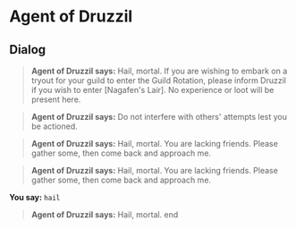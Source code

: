# Agent of Druzzil


## Dialog




>**Agent of Druzzil says:** Hail, mortal. If you are wishing to embark on a tryout for your guild to enter the Guild Rotation, please inform Druzzil if you wish to enter [Nagafen's Lair]. No experience or loot will be present here.




>**Agent of Druzzil says:** Do not interfere with others' attempts lest you be actioned.







>**Agent of Druzzil says:** Hail, mortal. You are lacking friends. Please gather some, then come back and approach me.



>**Agent of Druzzil says:** Hail, mortal. You are lacking friends. Please gather some, then come back and approach me.



**You say:** `hail`



>**Agent of Druzzil says:** Hail, mortal.
end